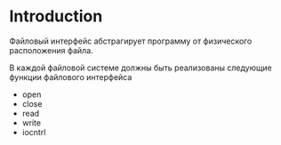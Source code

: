 

# Introduction #

Файловый интерфейс абстрагирует программу от физического расположения файла.

В каждой файловой системе должны быть реализованы следующие функции файлового интерфейса
  * open
  * close
  * read
  * write
  * iocntrl
